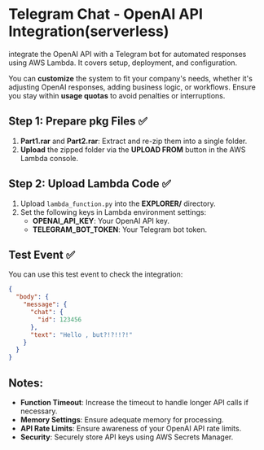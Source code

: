 # Telegram Chat - OpenAI API Integration(serverless)
 
integrate the OpenAI API with a Telegram bot for automated responses using AWS Lambda. It covers setup, deployment, and configuration.

You can **customize** the system to fit your company's needs, whether it's adjusting OpenAI responses, adding business logic, or workflows. Ensure you stay within **usage quotas** to avoid penalties or interruptions.

## Step 1: Prepare pkg Files ✅

1. **Part1.rar** and **Part2.rar**: Extract and re-zip them into a single folder.
2. **Upload** the zipped folder via the **UPLOAD FROM** button in the AWS Lambda console.

## Step 2: Upload Lambda Code ✅

1. Upload `lambda_function.py` into the **EXPLORER/** directory.
2. Set the following keys in Lambda environment settings:
   - **OPENAI_API_KEY**: Your OpenAI API key.
   - **TELEGRAM_BOT_TOKEN**: Your Telegram bot token.

## Test Event ✅

You can use this test event to check the integration:

```json
{
  "body": {
    "message": {
      "chat": {
        "id": 123456
      },
      "text": "Hello , but?!?!!?!"
    }
  }
}
```

## Notes: 

- **Function Timeout**: Increase the timeout to handle longer API calls if necessary.
- **Memory Settings**: Ensure adequate memory for processing.
- **API Rate Limits**: Ensure awareness of your OpenAI API rate limits.
- **Security**: Securely store API keys using AWS Secrets Manager.


